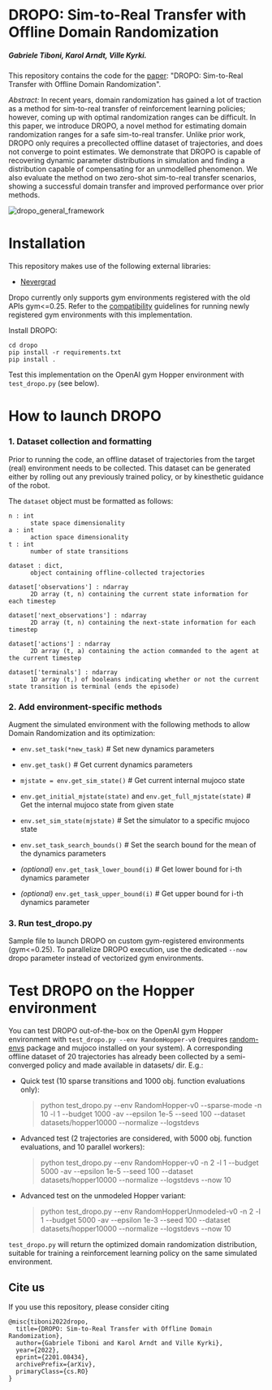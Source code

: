 <!-- # DROPO
Implementation of Domain Randomization Off-Policy Optimization (DROPO) for arbitrary offline datasets. DROPO shortens the reality gap when learning reinforcement learning policies in a sim-to-real setting.
 -->
# DROPO: Sim-to-Real Transfer with Offline Domain Randomization
##### Gabriele Tiboni, Karol Arndt, Ville Kyrki.

This repository contains the code for the [paper](https://arxiv.org/abs/2201.08434): "DROPO: Sim-to-Real Transfer with Offline Domain Randomization".

*Abstract:* In recent years, domain randomization has gained a lot of traction as a method for sim-to-real transfer of reinforcement learning policies; however, coming up with optimal randomization ranges can be difficult.
In this paper, we introduce DROPO, a novel method for estimating domain randomization ranges for a safe sim-to-real transfer.
Unlike prior work, DROPO only requires a precollected offline dataset of trajectories, and does not converge to point estimates.
We demonstrate that DROPO is capable of recovering dynamic parameter distributions in simulation and finding a distribution capable of compensating for an unmodelled phenomenon.
We also evaluate the method on two zero-shot sim-to-real transfer scenarios, showing a successful domain transfer and improved performance over prior methods.

![dropo_general_framework](https://www.gabrieletiboni.com/assets/dropo_framework_general.png)

# Installation

This repository makes use of the following external libraries:
- [Nevergrad](https://github.com/facebookresearch/nevergrad)

Dropo currently only supports gym environments registered with the old APIs gym<=0.25. Refer to the [compatibility](https://gymnasium.farama.org/content/gym_compatibility/) guidelines for running newly registered gym environments with this implementation.

Install DROPO:
```
cd dropo
pip install -r requirements.txt
pip install .
```

Test this implementation on the OpenAI gym Hopper environment with `test_dropo.py` (see below).

# How to launch DROPO

### 1. Dataset collection and formatting

Prior to running the code, an offline dataset of trajectories from the target (real) environment needs to be collected. This dataset can be generated either by rolling out any previously trained policy, or by kinesthetic guidance of the robot.

The `dataset` object must be formatted as follows:

    n : int
          state space dimensionality
    a : int
          action space dimensionality
    t : int
          number of state transitions

    dataset : dict,
          object containing offline-collected trajectories

    dataset['observations'] : ndarray
          2D array (t, n) containing the current state information for each timestep

    dataset['next_observations'] : ndarray
          2D array (t, n) containing the next-state information for each timestep

    dataset['actions'] : ndarray
          2D array (t, a) containing the action commanded to the agent at the current timestep

    dataset['terminals'] : ndarray
          1D array (t,) of booleans indicating whether or not the current state transition is terminal (ends the episode)

### 2. Add environment-specific methods

Augment the simulated environment with the following methods to allow Domain Randomization and its optimization:
- `env.set_task(*new_task)` # Set new dynamics parameters
- `env.get_task()` # Get current dynamics parameters
- `mjstate = env.get_sim_state()` # Get current internal mujoco state
- `env.get_initial_mjstate(state)` and `env.get_full_mjstate(state)` # Get the internal mujoco state from given state
- `env.set_sim_state(mjstate)` # Set the simulator to a specific mujoco state

- `env.set_task_search_bounds()` # Set the search bound for the mean of the dynamics parameters
- _(optional)_ `env.get_task_lower_bound(i)` # Get lower bound for i-th dynamics parameter
- _(optional)_ `env.get_task_upper_bound(i)` # Get upper bound for i-th dynamics parameter


### 3. Run test_dropo.py

Sample file to launch DROPO on custom gym-registered environments (gym<=0.25). To parallelize DROPO execution, use the dedicated `--now` dropo parameter instead of vectorized gym environments.


# Test DROPO on the Hopper environment

You can test DROPO out-of-the-box on the OpenAI gym Hopper environment with `test_dropo.py --env RandomHopper-v0` (requires [random-envs](https://github.com/gabrieletiboni/random-envs) package and mujoco installed on your system). A corresponding offline dataset of 20 trajectories has already been collected by a semi-converged policy and made available in datasets/ dir.
E.g.:

- Quick test (10 sparse transitions and 1000 obj. function evaluations only):
  > python test_dropo.py --env RandomHopper-v0 --sparse-mode -n 10 -l 1 --budget 1000 -av --epsilon 1e-5 --seed 100 --dataset datasets/hopper10000 --normalize --logstdevs

- Advanced test (2 trajectories are considered, with 5000 obj. function evaluations, and 10 parallel workers):
  > python test_dropo.py --env RandomHopper-v0 -n 2 -l 1 --budget 5000 -av --epsilon 1e-5 --seed 100 --dataset datasets/hopper10000 --normalize --logstdevs --now 10

- Advanced test on the unmodeled Hopper variant:
  > python test_dropo.py --env RandomHopperUnmodeled-v0 -n 2 -l 1 --budget 5000 -av --epsilon 1e-3 --seed 100 --dataset datasets/hopper10000 --normalize --logstdevs --now 10

`test_dropo.py` will return the optimized domain randomization distribution, suitable for training a reinforcement learning policy on the same simulated environment.


## Cite us
If you use this repository, please consider citing

```
@misc{tiboni2022dropo,
  title={DROPO: Sim-to-Real Transfer with Offline Domain Randomization},
  author={Gabriele Tiboni and Karol Arndt and Ville Kyrki},
  year={2022},
  eprint={2201.08434},
  archivePrefix={arXiv},
  primaryClass={cs.RO}
}
```
